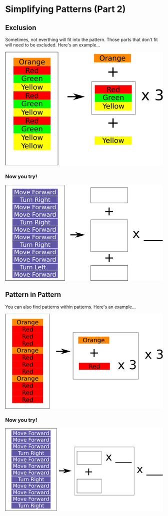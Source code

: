 # Simplifying Patterns (Part 2)

## Exclusion

Sometimes, not everthing will fit into the pattern.
Those parts that don't fit will need to be excluded.
Here's an example...

![](images/exclusionExample.webp)

### Now you try!

![](images/exclusionExercise.webp)

## Pattern in Pattern

You can also find patterns within patterns.
Here's an example...

![](images/simplifyNestedExample.webp)

### Now you try!

![](images/simplifyNestedExercise.webp)